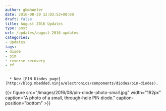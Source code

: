```yaml
---
author: gbmhunter
date: 2016-08-30 12:03:53+00:00
draft: false
title: August 2016 Updates
type: post
url: /updates/august-2016-updates
categories:
- Updates
tags:
- diode
- pin
- reverse recovery
- rf
---
```



	  * New [PIN Diodes page](http://blog.mbedded.ninja/electronics/components/diodes/pin-diodes).  

  

{{< figure src="/images/2016/08/pin-diode-photo-small.jpg" width="192px" caption="A photo of a small, through-hole PIN diode." caption-position="bottom" >}}

